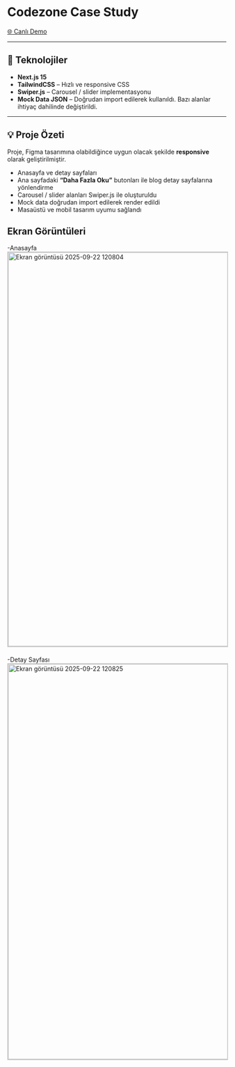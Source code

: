 # Codezone Case Study

[🌐 Canlı Demo](https://casecodezone.netlify.app/)

---

## 📌 Teknolojiler

- **Next.js 15**  
- **TailwindCSS** – Hızlı ve responsive CSS  
- **Swiper.js** – Carousel / slider implementasyonu  
- **Mock Data JSON** – Doğrudan import edilerek kullanıldı. Bazı alanlar ihtiyaç dahilinde değiştirildi.

---

## 💡 Proje Özeti

Proje, Figma tasarımına olabildiğince uygun olacak şekilde **responsive** olarak geliştirilmiştir.  

- Anasayfa ve detay sayfaları
- Ana sayfadaki **“Daha Fazla Oku”** butonları ile blog detay sayfalarına yönlendirme
- Carousel / slider alanları Swiper.js ile oluşturuldu
- Mock data doğrudan import edilerek render edildi
- Masaüstü ve mobil tasarım uyumu sağlandı  

## Ekran Görüntüleri

-Anasayfa
<img width="1896" height="906" alt="Ekran görüntüsü 2025-09-22 120804" src="https://github.com/user-attachments/assets/5c788fe5-a183-45b4-b657-1760068477d9" style="display:block; margin-bottom:20px; border:2px solid #ccc;" />

-Detay Sayfası
<img width="1900" height="909" alt="Ekran görüntüsü 2025-09-22 120825" src="https://github.com/user-attachments/assets/a1faa960-559e-432a-a7c4-c198efd5a675" style="display:block; border:2px solid #ccc;" />

